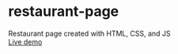 # restaurant-page
Restaurant page created with HTML, CSS, and JS  
[Live demo](https://beterbread.github.io/restaurant-page/)
